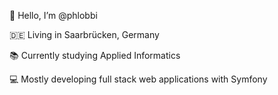 👋 Hello, I’m @phlobbi

🇩🇪 Living in Saarbrücken, Germany

📚 Currently studying Applied Informatics

💻 Mostly developing full stack web applications with Symfony
